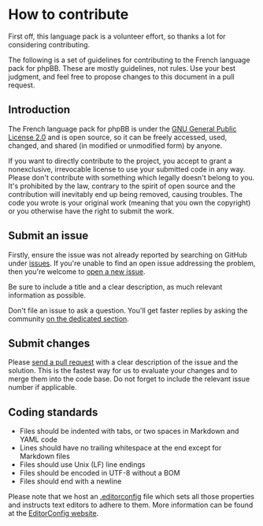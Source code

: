 # How to contribute

First off, this language pack is a volunteer effort, so thanks a lot for considering contributing.

The following is a set of guidelines for contributing to the French language pack for phpBB. These are mostly guidelines, not rules. Use your best judgment, and feel free to propose changes to this document in a pull request.

## Introduction

The French language pack for phpBB is under the [GNU General Public License 2.0](https://github.com/qiaeru/phpbb-language-fr/blob/3.3.x/language/fr/LICENSE) and is open source, so it can be freely accessed, used, changed, and shared (in modified or unmodified form) by anyone.

If you want to directly contribute to the project, you accept to grant a nonexclusive, irrevocable license to use your submitted code in any way. Please don't contribute with something which legally doesn't belong to you. It's prohibited by the law, contrary to the spirit of open source and the contribution will inevitably end up being removed, causing troubles. The code you wrote is your original work (meaning that you own the copyright) or you otherwise have the right to submit the work.

## Submit an issue

Firstly, ensure the issue was not already reported by searching on GitHub under [issues](https://github.com/qiaeru/phpbb-language-fr/issues). If you're unable to find an open issue addressing the problem, then you're welcome to [open a new issue](https://github.com/qiaeru/phpbb-language-fr/issues/new).

Be sure to include a title and a clear description, as much relevant information as possible.

Don't file an issue to ask a question. You'll get faster replies by asking the community [on the dedicated section](https://www.phpbb.com/customise/db/translation/french/support).

## Submit changes

Please [send a pull request](https://github.com/qiaeru/phpbb-language-fr/compare) with a clear description of the issue and the solution. This is the fastest way for us to evaluate your changes and to merge them into the code base. Do not forget to include the relevant issue number if applicable.

## Coding standards

- Files should be indented with tabs, or two spaces in Markdown and YAML code
- Lines should have no trailing whitespace at the end except for Markdown files
- Files should use Unix (LF) line endings
- Files should be encoded in UTF-8 without a BOM
- Files should end with a newline

Please note that we host an [.editorconfig](https://github.com/qiaeru/phpbb-language-fr/blob/3.3.x/.editorconfig) file which sets all those properties and instructs text editors to adhere to them. More information can be found at the [EditorConfig website](https://editorconfig.org/).
